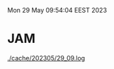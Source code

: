 Mon 29 May 09:54:04 EEST 2023
# JAM
<a href='./cache/202305/29_09.log'>./cache/202305/29_09.log</a>
